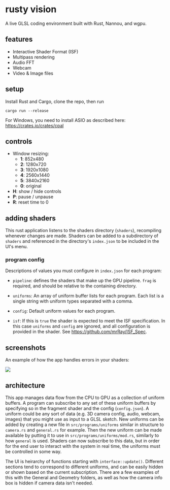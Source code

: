 # rusty vision

A live GLSL coding environment built with Rust, Nannou, and wgpu.

## features

- Interactive Shader Format (ISF)
- Multipass rendering
- Audio FFT
- Webcam
- Video & Image files

## setup

Install Rust and Cargo, clone the repo, then run

```
cargo run --release
```

For Windows, you need to install ASIO as described here: https://crates.io/crates/cpal

## controls

- Window resizing:
  - **1**: 852x480
  - **2**: 1280x720
  - **3**: 1920x1080
  - **4**: 2560x1440
  - **5**: 3840x2160
  - **0**: original
- **H**: show / hide controls
- **P**: pause / unpause
- **R**: reset time to 0

## adding shaders

This rust application listens to the shaders directory (`shaders`), recompiling whenever changes are made. Shaders can be added to a subdirectory of `shaders` and referenced in the directory's `index.json` to be included in the UI's menu.

### program config

Descriptions of values you must configure in `index.json` for each program:

- `pipeline`: defines the shaders that make up the GPU pipeline. `frag` is required, and should be relative to the containing directory.

- `uniforms`: An array of uniform buffer lists for each program. Each list is a single string with uniform types separated with a comma.

- `config`: Default uniform values for each program.

- `isf`: If this is `true` the shader is expected to meet the ISF specification. In this case `uniforms` and `config` are ignored, and all configuration is provided in the shader. See https://github.com/mrRay/ISF_Spec.

## screenshots

An example of how the app handles errors in your shaders:

![](media/screenshot.png)

## architecture

This app manages data flow from the CPU to GPU as a collection of uniform buffers. A program can subscribe to any set of these uniform buffers by specifying so in the fragment shader and the config (`config.json`). A uniform could be any sort of data (e.g. 3D camera config, audio, webcam, images) that you might use as input to a GLSL sketch. New uniforms can be added by creating a new file in `src/programs/uniforms` similar in structure to `camera.rs` and `general.rs` for example. Then the new uniform can be made available by putting it to use in `src/programs/uniforms/mod.rs`, similarly to how `general` is used. Shaders can now subscribe to this data, but in order for the end user to interact with the system in real time, the uniforms must be controlled in some way.

The UI is heirarchy of functions starting with `interface::update()`. Different sections tend to correspond to different uniforms, and can be easily hidden or shown based on the current subscription. There are a few examples of this with the General and Geometry folders, as well as how the camera info box is hidden if camera data isn't needed.
